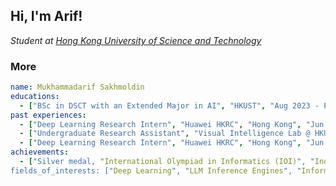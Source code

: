 <h2> Hi, I'm Arif! </h2>
<p><em>Student at <a href="https://hkust.edu.hk">Hong Kong University of Science and Technology</a></br>
</em></p>

### More

```yaml
name: Mukhammadarif Sakhmoldin
educations:
  - ["BSc in DSCT with an Extended Major in AI", "HKUST", "Aug 2023 - Present"]
past experiences:
  - ["Deep Learning Research Intern", "Huawei HKRC", "Hong Kong", "Jun 2025 - Present"]
  - ["Undergraduate Research Assistant", "Visual Intelligence Lab @ HKUST", "Hong Kong", "Feb 2025 - May 2025"]
  - ["Deep Learning Research Intern", "Huawei HKRC", "Hong Kong", "Jun 2024 - Aug 2024"]
achievements:
  - ["Silver medal, "International Olympiad in Informatics (IOI)", "Indonesia", "Aug 2022"]
fields_of_interests: ["Deep Learning", "LLM Inference Engines", "Information Retrieval", "Algorithms and Data Strcutures"]
```
